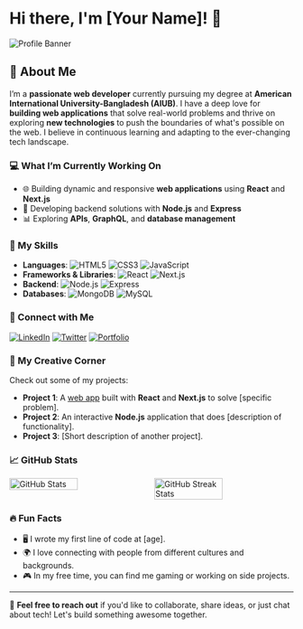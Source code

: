 # Hi there, I'm [Your Name]! 👋

![Profile Banner](https://your-banner-image-link.com)

## 🚀 About Me

I’m a **passionate web developer** currently pursuing my degree at **American International University-Bangladesh (AIUB)**. I have a deep love for **building web applications** that solve real-world problems and thrive on exploring **new technologies** to push the boundaries of what's possible on the web. I believe in continuous learning and adapting to the ever-changing tech landscape.

### 💻 What I’m Currently Working On
- 🌐 Building dynamic and responsive **web applications** using **React** and **Next.js**
- 🔧 Developing backend solutions with **Node.js** and **Express**
- 📊 Exploring **APIs**, **GraphQL**, and **database management**

### 🌟 My Skills
- **Languages**: ![HTML5](https://img.shields.io/badge/-HTML5-E34F26?style=flat-square&logo=html5&logoColor=white) ![CSS3](https://img.shields.io/badge/-CSS3-1572B6?style=flat-square&logo=css3) ![JavaScript](https://img.shields.io/badge/-JavaScript-F7DF1E?style=flat-square&logo=javascript&logoColor=black)
- **Frameworks & Libraries**: ![React](https://img.shields.io/badge/-React-61DAFB?style=flat-square&logo=react&logoColor=black) ![Next.js](https://img.shields.io/badge/-Next.js-000000?style=flat-square&logo=next.js&logoColor=white)
- **Backend**: ![Node.js](https://img.shields.io/badge/-Node.js-339933?style=flat-square&logo=node.js&logoColor=white) ![Express](https://img.shields.io/badge/-Express-000000?style=flat-square&logo=express&logoColor=white)
- **Databases**: ![MongoDB](https://img.shields.io/badge/-MongoDB-47A248?style=flat-square&logo=mongodb&logoColor=white) ![MySQL](https://img.shields.io/badge/-MySQL-4479A1?style=flat-square&logo=mysql&logoColor=white)

### 🔗 Connect with Me
[![LinkedIn](https://img.shields.io/badge/-LinkedIn-0077B5?style=flat-square&logo=linkedin&logoColor=white)](https://www.linkedin.com/in/your-linkedin-profile) [![Twitter](https://img.shields.io/badge/-Twitter-1DA1F2?style=flat-square&logo=twitter&logoColor=white)](https://twitter.com/your-twitter-handle) [![Portfolio](https://img.shields.io/badge/-Portfolio-000000?style=flat-square&logo=google-chrome&logoColor=white)](https://your-portfolio-link.com)

### 🎨 My Creative Corner
Check out some of my projects:
- **Project 1**: A [web app](https://your-project-link.com) built with **React** and **Next.js** to solve [specific problem].
- **Project 2**: An interactive **Node.js** application that does [description of functionality].
- **Project 3**: [Short description of another project].

### 📈 GitHub Stats
<div style="display: flex; justify-content: space-between;">
  <img src="https://github-readme-stats.vercel.app/api?username=your-username&show_icons=true&theme=radical" alt="GitHub Stats" width="49%" />
  <img src="https://github-readme-streak-stats.herokuapp.com/?user=your-username&theme=radical" alt="GitHub Streak Stats" width="49%" />
</div>

### 🔥 Fun Facts
- 🖥️ I wrote my first line of code at [age].
- 🌍 I love connecting with people from different cultures and backgrounds.
- 🎮 In my free time, you can find me gaming or working on side projects.

---

💬 **Feel free to reach out** if you'd like to collaborate, share ideas, or just chat about tech! Let's build something awesome together.


